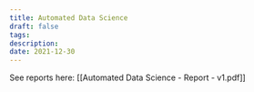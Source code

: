 ```yaml
---
title: Automated Data Science
draft: false
tags: 
description: 
date: 2021-12-30
---
```

See reports here: [[Automated Data Science - Report - v1.pdf]] 
